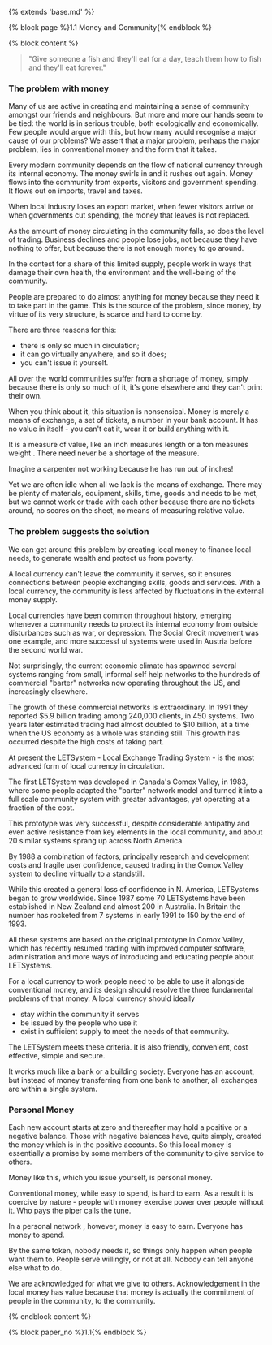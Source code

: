 {% extends 'base.md' %}

{% block page %}1.1 Money and Community{% endblock %}

{% block content %}

> "Give someone a fish and they'll eat for a day, teach them how to fish and they'll eat forever."

### The problem with money

Many of us are active in creating and maintaining a sense of community  
amongst our friends and neighbours. But more and more our hands seem 
to be tied: the world is in serious trouble, both ecologically and economically.
Few people  would argue with this, but how many would 
recognise a major cause of our problems? We assert that a major problem, 
perhaps the major problem, lies in conventional money and the form that it 
takes.

Every modern community depends on the flow of national currency 
through its internal economy. The money swirls in and it rushes out again. 
Money flows into the community from exports, visitors and government 
spending. It flows out on imports, travel and taxes.

When local industry loses an export market, when fewer visitors arrive or 
when governments cut spending, the money that leaves is not replaced.

As the amount of money circulating in the community falls, so does the 
level of  trading. Business declines and people lose jobs, not because they 
have nothing to offer, but because there is not enough money to go around. 

In the contest for a share of this limited supply, people work in ways that 
damage their own health, the environment and the well-being of the 
community. 

People are prepared to do almost anything for money because they need it 
to take part in the game. This is the source of the problem, since money, 
by virtue of its very structure, is scarce and hard to come by. 

There are three reasons for this: 

* there is only so much in circulation; 
* it can go virtually anywhere, and so it does;
* you can't issue it yourself.

All over the world communities suffer from a shortage of money, simply 
because there is only so much of it, it's gone elsewhere and they can't print 
their own. 

When you think about it, this situation is  nonsensical. Money is merely a 
means of exchange, a set of tickets, a number in your bank account. It has 
no value in itself - you can't eat it, wear it or build anything with it.

It is a measure of value, like an inch measures length or a ton measures 
weight . There need never be a shortage of the measure. 

Imagine a carpenter not working because he has run out of inches!

Yet we are often idle when all we lack is the means of exchange. There 
may be plenty of materials, equipment, skills, time, goods and needs to be 
met, but we cannot work or trade with each other because there are no 
tickets around, no scores on the sheet, no means of measuring relative 
value.

### The problem suggests the solution

We can get around this problem by creating local money to finance local 
needs, to generate wealth and protect us from poverty. 

A local currency can't leave the community it serves, so it ensures 
connections between people exchanging skills, goods and services. With a 
local currency, the community is less affected by fluctuations in the 
external money supply.

Local currencies have been common throughout history, emerging 
whenever a community needs to protect its internal economy from outside 
disturbances such as war, or depression. The Social Credit movement was 
one example, and more successf ul systems were used in Austria before 
the second world war. 

Not surprisingly, the current economic climate has spawned several 
systems ranging from small, informal self help networks to the hundreds of 
commercial "barter" networks now operating throughout the US, and 
increasingly elsewhere. 

The growth of these commercial networks is extraordinary. In 1991 they 
reported  $5.9 billion trading among 240,000 clients, in 450 systems. Two 
years later estimated trading had almost doubled to $10 billion, at a time 
when the US economy as a whole was standing still. This growth has 
occurred despite the high costs of taking part. 

At present the LETSystem - Local Exchange Trading System - is the most 
advanced form of local currency in circulation. 

The first LETSystem was developed in Canada's Comox Valley, in 1983, 
where some people adapted the "barter" network model and turned it into 
a full scale community system with greater advantages, yet operating at a 
fraction of the cost. 

This prototype was very successful, despite considerable antipathy and 
even active resistance from key elements in the local community, and 
about 20 similar systems sprang up across North America. 

By 1988 a combination of factors, principally research and development 
costs and fragile user confidence, caused trading in the Comox Valley 
system to decline virtually to a standstill.

While this created a general loss of confidence in N. America, 
LETSystems  began to grow worldwide. Since 1987 some 70 LETSystems 
have been established in New Zealand and almost 200 in Australia. In 
Britain the number has rocketed from 7 systems in early 1991 to  150 by 
the end of 1993. 

All these systems are based on the original prototype in Comox Valley, 
which has recently resumed trading with improved computer software, 
administration and more ways of introducing and educating people about 
LETSystems. 

For a local currency to work people need to be able to use it alongside 
conventional money, and its design should resolve the three fundamental 
problems of that money. A local currency should ideally 

* stay within the community it serves
* be issued by the people who use it 
* exist in sufficient supply to meet the needs of that community. 

The LETSystem meets these criteria. It is also friendly, convenient, cost 
effective, simple and secure. 

It works much like a bank or a building society. Everyone has an account, 
but instead of money transferring from one bank to another, all exchanges 
are within a single system. 

### Personal Money

Each new account starts at zero and thereafter may hold a positive or a 
negative balance. Those with negative balances have, quite simply, 
created the money which is in the positive accounts. So this local money is 
essentially a promise by some members of the community to give service 
to others. 

Money like this, which you issue yourself, is personal money. 

Conventional money, while easy to spend, is hard to earn. As a result it is 
coercive by nature - people with money exercise power over people 
without it. Who pays  the piper calls the tune. 

In a personal network , however, money is easy to earn. Everyone has 
money to spend.

By the same token, nobody needs it, so things only happen when people 
want them to. People serve willingly, or not at all. Nobody can tell anyone 
else what to do. 

We are acknowledged for what we give to others. Acknowledgement in 
the local money has value because that money is actually the commitment 
of people in the community, to the community. 

{% endblock content %}

{% block paper_no %}1.1{% endblock %}

